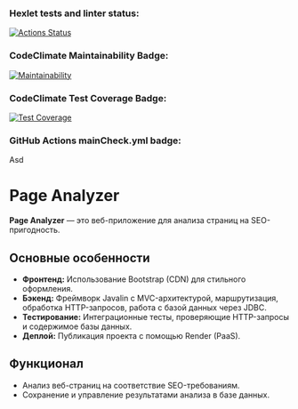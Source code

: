### Hexlet tests and linter status:
[![Actions Status](https://github.com/jjsttk/java-project-72/actions/workflows/hexlet-check.yml/badge.svg)](https://github.com/jjsttk/java-project-72/actions)
### CodeClimate Maintainability Badge:
[![Maintainability](https://api.codeclimate.com/v1/badges/ff98dbb9e41ece3dde64/maintainability)](https://codeclimate.com/github/jjsttk/java-project-72/maintainability)
### CodeClimate Test Coverage Badge:
[![Test Coverage](https://api.codeclimate.com/v1/badges/ff98dbb9e41ece3dde64/test_coverage)](https://codeclimate.com/github/jjsttk/java-project-72/test_coverage)
### GitHub Actions mainCheck.yml badge:
Asd

# Page Analyzer  

**Page Analyzer** — это веб-приложение для анализа страниц на SEO-пригодность.  

## Основные особенности  
- **Фронтенд:** Использование Bootstrap (CDN) для стильного оформления.  
- **Бэкенд:** Фреймворк Javalin с MVC-архитектурой, маршрутизация, обработка HTTP-запросов, работа с базой данных через JDBC.  
- **Тестирование:** Интеграционные тесты, проверяющие HTTP-запросы и содержимое базы данных.  
- **Деплой:** Публикация проекта с помощью Render (PaaS).  

## Функционал  
- Анализ веб-страниц на соответствие SEO-требованиям.  
- Сохранение и управление результатами анализа в базе данных. 